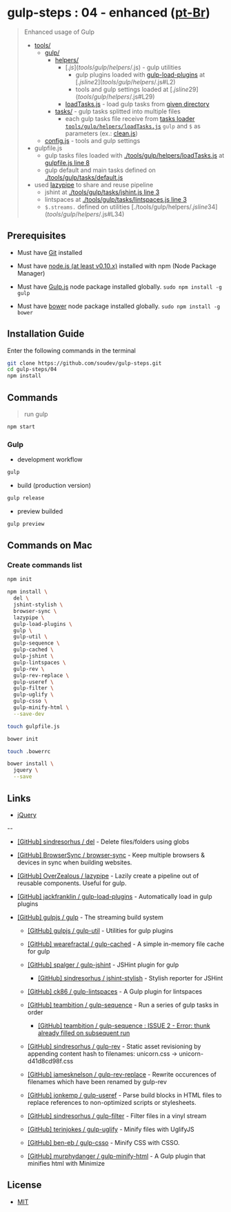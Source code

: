 # gulp-steps : 04 - enhanced ([pt-Br](README.pt-Br.md))

> Enhanced usage of Gulp
> - [tools/](tools)
>   - [gulp/](tools/gulp)
>     - [helpers/](tools/gulp/helpers)
>       - [$.js](tools/gulp/helpers/$.js) - gulp utilities
>         - gulp plugins loaded with [gulp-load-plugins](https://github.com/jackfranklin/gulp-load-plugins) at [$.js line 2](tools/gulp/helpers/$.js#L2)
>         - tools and gulp settings loaded at [$.js line 29](tools/gulp/helpers/$.js#L29)
>       - [loadTasks.js](tools/gulp/helpers/loadTasks.js) - load gulp tasks from [given directory](tools/gulp/helpers/loadTasks.js#L7)
>     - [tasks/](tools/gulp/tasks) - gulp tasks splitted into multiple files
>       - each gulp tasks file receive from [tasks loader `tools/gulp/helpers/loadTasks.js`](tools/gulp/helpers/loadTasks.js#L16) `gulp` and `$` as parameters (ex.: [clean.js](tools/gulp/tasks/clean.js#L1))
>   - [config.js](tools/config.js) - tools and gulp settings
> - gulpfile.js
>   - gulp tasks files loaded with [./tools/gulp/helpers/loadTasks.js](tools/gulp/helpers/loadTasks.js) at [gulpfile.js line 8](gulpfile.js#L8)
>   - gulp default and main tasks defined on [./tools/gulp/tasks/default.js](tools/gulp/tasks/default.js)
> - used [lazypipe](https://github.com/OverZealous/lazypipe) to share and reuse pipeline
>   - jshint at [./tools/gulp/tasks/jshint.js line 3](tools/gulp/tasks/jshint.js#L3)
>   - lintspaces at [./tools/gulp/tasks/lintspaces.js line 3](tools/gulp/tasks/lintspaces.js#L3)
>   - `$.streams.` defined on utilities [./tools/gulp/helpers/$.js line 34](tools/gulp/helpers/$.js#L34)


## Prerequisites

* Must have [Git](http://git-scm.com/) installed

* Must have [node.js (at least v0.10.x)](http://nodejs.org/) installed with npm (Node Package Manager)

* Must have [Gulp.js](http://gulpjs.com/) node package installed globally.  `sudo npm install -g gulp`

* Must have [bower](http://bower.io/) node package installed globally. `sudo npm install -g bower`


## Installation Guide

Enter the following commands in the terminal

```bash
git clone https://github.com/soudev/gulp-steps.git
cd gulp-steps/04
npm install
```


## Commands

> run gulp

```bash
npm start
```

### Gulp

* development workflow

```bash
gulp
```

* build (production version)

```bash
gulp release
```

* preview builded

```bash
gulp preview
```


## Commands on Mac

### Create commands list

```bash
npm init

npm install \
  del \
  jshint-stylish \
  browser-sync \
  lazypipe \
  gulp-load-plugins \
  gulp \
  gulp-util \
  gulp-sequence \
  gulp-cached \
  gulp-jshint \
  gulp-lintspaces \
  gulp-rev \
  gulp-rev-replace \
  gulp-useref \
  gulp-filter \
  gulp-uglify \
  gulp-csso \
  gulp-minify-html \
  --save-dev

touch gulpfile.js

bower init

touch .bowerrc

bower install \
  jquery \
  --save
```


## Links

* [jQuery](https://jquery.com/)

--

* [[GitHub] sindresorhus / del](https://github.com/sindresorhus/del) - Delete files/folders using globs

* [[GitHub] BrowserSync / browser-sync](https://github.com/browsersync/browser-sync) - Keep multiple browsers & devices in sync when building websites.

* [[GitHub] OverZealous / lazypipe](https://github.com/OverZealous/lazypipe) - Lazily create a pipeline out of reusable components. Useful for gulp.

* [[GitHub] jackfranklin / gulp-load-plugins](https://github.com/jackfranklin/gulp-load-plugins) - Automatically load in gulp plugins

* [[GitHub] gulpjs / gulp](https://github.com/gulpjs/gulp) - The streaming build system

  * [[GitHub] gulpjs / gulp-util](https://github.com/gulpjs/gulp-util) - Utilities for gulp plugins

  * [[GitHub] wearefractal / gulp-cached](https://github.com/wearefractal/gulp-cached) - A simple in-memory file cache for gulp

  * [[GitHub] spalger / gulp-jshint](https://github.com/spalger/gulp-jshint) - JSHint plugin for gulp

    * [[GitHub] sindresorhus / jshint-stylish](https://github.com/sindresorhus/jshint-stylish) - Stylish reporter for JSHint

  * [[GitHub] ck86 / gulp-lintspaces](https://github.com/ck86/gulp-lintspaces) - A Gulp plugin for lintspaces

  * [[GitHub] teambition / gulp-sequence](https://github.com/teambition/gulp-sequence) - Run a series of gulp tasks in order

    * [[GitHub] teambition / gulp-sequence : ISSUE 2 - Error: thunk already filled on subsequent run](https://github.com/teambition/gulp-sequence/issues/2)

  * [[GitHub] sindresorhus / gulp-rev](https://github.com/sindresorhus/gulp-rev) - Static asset revisioning by appending content hash to filenames: unicorn.css → unicorn-d41d8cd98f.css

  * [[GitHub] jamesknelson / gulp-rev-replace](https://github.com/jamesknelson/gulp-rev-replace) - Rewrite occurences of filenames which have been renamed by gulp-rev

  * [[GitHub] jonkemp / gulp-useref](https://github.com/jonkemp/gulp-useref) - Parse build blocks in HTML files to replace references to non-optimized scripts or stylesheets.

  * [[GitHub] sindresorhus / gulp-filter](https://github.com/sindresorhus/gulp-filter) - Filter files in a vinyl stream

  * [[GitHub] terinjokes / gulp-uglify](https://github.com/terinjokes/gulp-uglify) - Minify files with UglifyJS

  * [[GitHub] ben-eb / gulp-csso](https://github.com/ben-eb/gulp-csso) - Minify CSS with CSSO.

  * [[GitHub] murphydanger / gulp-minify-html](https://github.com/murphydanger/gulp-minify-html) - A Gulp plugin that minifies html with Minimize


## License

- [MIT](LICENSE)

